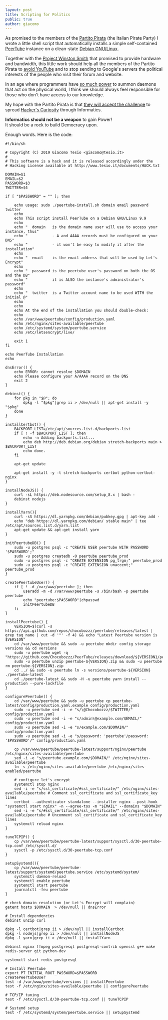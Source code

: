 ```yaml
---
layout: post
title: Scripting for Politics
public: true
author: giacomo
---
```


As promised to the members of the [Partito Pirata](https://forum.partito-pirata.it/t/registrazione-assemblea-tnt-per-il-partito-pirata-9-giugno-2019-torino-polo-culturale-lombroso16/2702/14)
(the Italian Pirate Party) I wrote a little shell script that automatically
installs a simple self-contained [PeerTube](https://joinpeertube.org/) instance
on a clean-state [Debian GNU/Linux](https://www.debian.org/).

Together with the [Project Winston Smith](https://pws.winstonsmith.org) that promised to provide hardware and bandwidth,
this little work should help all the members of the Partito Pirata to 
[avoid YouTube](https://forum.partito-pirata.it/t/possiamo-evitare-di-supportare-e-diffondere-la-sorveglianza/2465)
and to stop sending to Google's servers the political interests of the people who visit their forum and website.

In an age where programmers have [so much power](http://www.tesio.it/2019/06/03/what-is-informatics.html)
to summon daemons that act on the physical world, I think we should always feel responsible for those who
don't have access to our knowledge.

My hope with the Partito Pirata is that [they will accept the challenge](https://forum.partito-pirata.it/t/il-partito-pirata-dal-2020/2661) 
to spread [Hacker's Curiosity](https://forum.partito-pirata.it/t/chi-sono-i-pirati-sullidentita-di-questo-partito/2423/) through Informatics.

**Informatics should not be a weapon** to gain Power!  
It should be a rock to build Democracy upon.

Enough words. Here is the code:

```
#!/bin/sh

# Copyright (C) 2019 Giacomo Tesio <giacomo@tesio.it>
#
# This software is a hack and it is released accordingly under the
# Hacking License available at http://www.tesio.it/documents/HACK.txt

DOMAIN=$1
EMAIL=$2
PASSWORD=$3
TWITTER=$4

if [ "$PASSWORD" = "" ]; then

	echo usage: sudo ./peertube-install.sh domain email password twitter
	echo
	echo This script install PeerTube on a Debian GNU/Linux 9.9
	echo
	echo "  domain   is the domain name user will use to access your instance, thus"
	echo "           - A and AAAA records must be configured on your DNS"
	echo "           - it won't be easy to modify it after the installation"
	echo
	echo "  email    is the email address that will be used by Let's Encrypt"
	echo
	echo "  password is the peertube user's password on both the OS and the DB"	
	echo "           it is ALSO the instance's administrator's password"
	echo
	echo "  twitter  is a Twitter account name to be used WITH the initial @"
	echo
	echo
	echo At the end of the installation you should double-check:
	echo
	echo /var/www/peertube/config/production.yaml
	echo /etc/nginx/sites-available/peertube
	echo /etc/systemd/system/peertube.service
	echo /etc/letsencrypt/live/
	
	exit 1
fi

echo PeerTube Installation
echo

dnsError() {
	echo ERROR: cannot resolve $DOMAIN
	echo Please configure your A/AAAA record on the DNS
	exit 2
}

debinst() {
	for pkg in "$@"; do
		dpkg -l "$pkg"|grep ii > /dev/null || apt-get install -y "$pkg"
	done
}

installCertbot() {
	BACKPORT_LIST=/etc/apt/sources.list.d/backports.list
	if [ ! -f $BACKPORT_LIST ]; then
		echo -n Adding backports.list... 
		echo deb http://deb.debian.org/debian stretch-backports main > $BACKPORT_LIST
		echo done.
	fi

	apt-get update

	apt-get install -y -t stretch-backports certbot python-certbot-nginx
}

installNodeJS() {
	curl -sL https://deb.nodesource.com/setup_8.x | bash -
	debinst nodejs
}

installYarn(){
	curl -sS https://dl.yarnpkg.com/debian/pubkey.gpg | apt-key add -
	echo "deb https://dl.yarnpkg.com/debian/ stable main" | tee /etc/apt/sources.list.d/yarn.list
	apt-get update && apt-get install yarn
}

initPeertubeDB() {
	sudo -u postgres psql -c "CREATE USER peertube WITH PASSWORD '$PASSWORD';"
	sudo -u postgres createdb -O peertube peertube_prod
	sudo -u postgres psql -c "CREATE EXTENSION pg_trgm;" peertube_prod
	sudo -u postgres psql -c "CREATE EXTENSION unaccent;" peertube_prod
}

createPeertubeUser() {
	if [ ! -d /var/www/peertube ]; then
		useradd -m -d /var/www/peertube -s /bin/bash -p peertube peertube
		echo "peertube:$PASSWORD"|chpasswd
		initPeertubeDB
	fi
}

installPeertube() {
	VERSION=$(curl -s https://api.github.com/repos/chocobozzz/peertube/releases/latest | grep tag_name | cut -d '"' -f 4) && echo "Latest Peertube version is $VERSION"
	cd /var/www/peertube && sudo -u peertube mkdir config storage versions && cd versions
	sudo -u peertube wget -q "https://github.com/Chocobozzz/PeerTube/releases/download/${VERSION}/peertube-${VERSION}.zip"
	sudo -u peertube unzip peertube-${VERSION}.zip && sudo -u peertube rm peertube-${VERSION}.zip
	cd ../ && sudo -u peertube ln -s versions/peertube-${VERSION} ./peertube-latest
	cd ./peertube-latest && sudo -H -u peertube yarn install --production --pure-lockfile
}

configurePeertube() {
	cd /var/www/peertube && sudo -u peertube cp peertube-latest/config/production.yaml.example config/production.yaml
	sudo -u peertube sed -i -e "s/\@Chocobozzz/$TWITTER/" config/production.yaml
	sudo -u peertube sed -i -e "s/admin\@example.com/$EMAIL/" config/production.yaml
	sudo -u peertube sed -i -e "s/example.com/$DOMAIN/" config/production.yaml
	sudo -u peertube sed -i -e "s/password: 'peertube'/password: '$PASSWORD'/" config/production.yaml	
	
	cp /var/www/peertube/peertube-latest/support/nginx/peertube /etc/nginx/sites-available/peertube
	sed -i -e "s/peertube.example.com/$DOMAIN/" /etc/nginx/sites-available/peertube
	ln -s /etc/nginx/sites-available/peertube /etc/nginx/sites-enabled/peertube
	
	# configure let's encrypt
	systemctl stop nginx
	sed -i -e "s/ssl_certificate/#ssl_certificate/" /etc/nginx/sites-available/peertube # Comment ssl_certificate and ssl_certificate_key lines
	certbot --authenticator standalone --installer nginx --post-hook "systemctl start nginx" -n --agree-tos -m "$EMAIL" --domains "$DOMAIN"
	sed -i -e "s/#ssl_certificate/ssl_certificate/" /etc/nginx/sites-available/peertube # Uncomment ssl_certificate and ssl_certificate_key lines
	systemctl reload nginx
}

tuneTCPIP() {
	cp /var/www/peertube/peertube-latest/support/sysctl.d/30-peertube-tcp.conf /etc/sysctl.d/
	sysctl -p /etc/sysctl.d/30-peertube-tcp.conf
}

setupSystemd(){
	cp /var/www/peertube/peertube-latest/support/systemd/peertube.service /etc/systemd/system/
	systemctl daemon-reload
	systemctl enable peertube
	systemctl start peertube
	journalctl -feu peertube
}

# check domain resolution (or Let's Encrypt will complain)
getent hosts $DOMAIN  > /dev/null || dnsError

# Install dependencies
debinst unzip curl

dpkg -l certbot|grep ii > /dev/null || installCertbot
dpkg -l nodejs|grep ii > /dev/null || installNodeJS
dpkg -l yarn|grep ii > /dev/null || installYarn

debinst nginx ffmpeg postgresql postgresql-contrib openssl g++ make redis-server git python-dev

systemctl start redis postgresql

# Install Peertube
export PT_INITIAL_ROOT_PASSWORD=$PASSWORD
createPeertubeUser
test -d /var/www/peertube/versions || installPeertube
test -f /etc/nginx/sites-available/peertube || configurePeertube

# TCP/IP tuning
test -f /etc/sysctl.d/30-peertube-tcp.conf || tuneTCPIP

# Systemd setup
test -f /etc/systemd/system/peertube.service || setupSystemd

```
